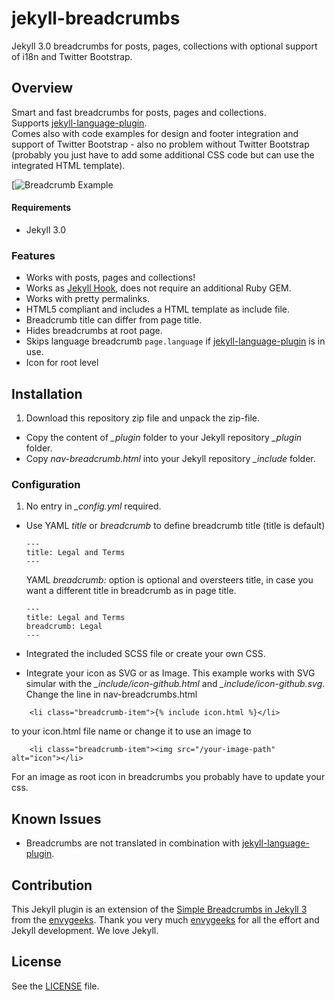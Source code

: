 # jekyll-breadcrumbs
Jekyll 3.0 breadcrumbs for posts, pages, collections with optional support of i18n and Twitter Bootstrap.

## Overview
Smart and fast breadcrumbs for posts, pages and collections.  
Supports [jekyll-language-plugin](https://github.com/vwochnik/jekyll-language-plugin).   
Comes also with code examples for design and footer integration and support of Twitter Bootstrap - also no problem without Twitter Bootstrap (probably you just have to add some additional CSS code but can use the integrated HTML template).


[![Breadcrumb Example](https://github.com/git-no/jekyll-breadcrumbs/blob/master/breadcrumb-example.png)

#### Requirements
* Jekyll 3.0

### Features

- Works with posts, pages and collections!
- Works as [Jekyll Hook](https://jekyllrb.com/docs/plugins/#hooks), does not require an additional Ruby GEM.
- Works with pretty permalinks.
- HTML5 compliant and includes a HTML template as include file.
- Breadcrumb title can differ from page title.
- Hides breadcrumbs at root page.
- Skips language breadcrumb ```page.language``` if [jekyll-language-plugin](https://github.com/vwochnik/jekyll-language-plugin) is in use.
- Icon for root level

## Installation

1. Download this repository zip file and unpack the zip-file.
- Copy the content of *_plugin* folder to your Jekyll repository *_plugin* folder.
- Copy *nav-breadcrumb.html* into your Jekyll repository *_include* folder.

### Configuration
1. No entry in *_config.yml* required.
* Use YAML *title* or *breadcrumb* to define breadcrumb title (title is default)

  ```
  ---
  title: Legal and Terms
  ---
  ```  
  YAML *breadcrumb:* option is optional and oversteers title, in case you want a different title in breadcrumb as in page title.
  ```
  ---
  title: Legal and Terms
  breadcrumb: Legal
  ---
  ```  

* Integrated the included SCSS file or create your own CSS.
* Integrate your icon as SVG or as Image. This example works with SVG simular with the *_include/icon-github.html* and *_include/icon-github.svg*.
Change the line in nav-breadcrumbs.html
```
    <li class="breadcrumb-item">{% include icon.html %}</li>
```
to your icon.html file name or change it to use an image to
```
    <li class="breadcrumb-item"><img src="/your-image-path" alt="icon"></li>
```
For an image as root icon in breadcrumbs you probably have to update your css.

## Known Issues
* Breadcrumbs are not translated in combination with [jekyll-language-plugin](https://github.com/vwochnik/jekyll-language-plugin).

## Contribution
This Jekyll plugin is an extension of the [Simple Breadcrumbs in Jekyll 3](https://envygeeks.io/2015/12/06/super-simple-breadcrumbs-in-jekyll-3-0/) from the [envygeeks](https://github.com/envygeeks). Thank you very much [envygeeks](https://github.com/envygeeks) for all the effort and Jekyll development. We love Jekyll.

## License

See the [LICENSE](https://github.com/jekyll/jekyll/blob/master/LICENSE) file.

